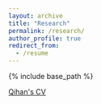 ```yaml
---
layout: archive
title: "Research"
permalink: /research/
author_profile: true
redirect_from:
  - /resume
---
```


{% include base_path %}

<a href="https://qihan.visualthinkingresearch.com/qihan/QW_CV.pdf">Qihan's CV</a>
